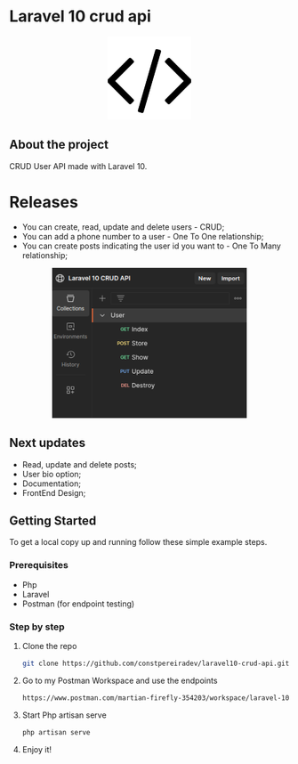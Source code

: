 
# Laravel 10 crud api 
<p align="center">
    <img src="images/api-logo.png" width="150" height="150">
</p>
    
## About the project
CRUD User API made with Laravel 10.


# Releases
* You can create, read, update and delete users - CRUD;
* You can add a phone number to a user - One To One relationship;
* You can create posts indicating the user id you want to - One To Many relationship;

<div align="center">
<img src="images/postman.png" alt="Postman" width="350" height="270">
</div>

## Next updates
* Read, update and delete posts;
* User bio option;
* Documentation;
* FrontEnd Design;

## Getting Started

To get a local copy up and running follow these simple example steps.

### Prerequisites


* Php
* Laravel
* Postman (for endpoint testing)

### Step by step


1. Clone the repo
   ```sh
   git clone https://github.com/constpereiradev/laravel10-crud-api.git
   ```
2. Go to my Postman Workspace and use the endpoints
   ```sh
   https://www.postman.com/martian-firefly-354203/workspace/laravel-10-crud-api
   ```
3. Start Php artisan serve
   ```sh
   php artisan serve
   ```
4. Enjoy it!


